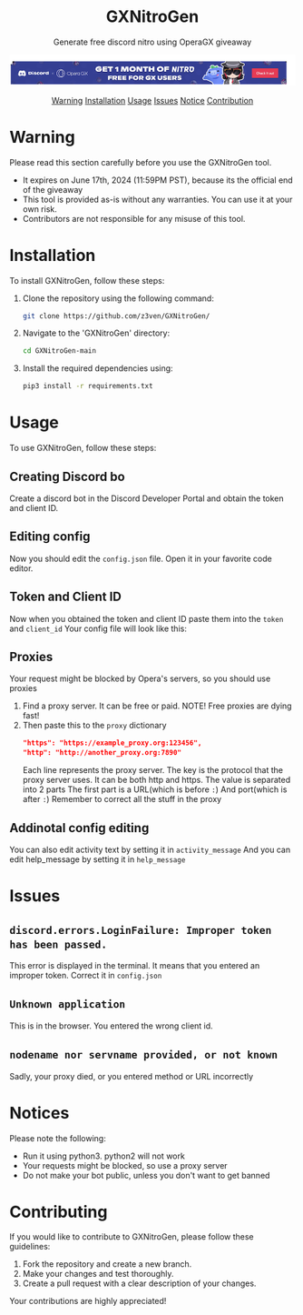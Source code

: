 
<div align="center">
  <h1>GXNitroGen</h1>
  <p>Generate free discord nitro using OperaGX giveaway</p>
  <img src="asset.png">

  
  <a href="">Warning</a>
  <a href="">Installation</a>
  <a href="">Usage</a>
  <a href="">Issues</a>
  <a href="">Notice</a>
  <a href="">Contribution</a>
</div>


# Warning

Please read this section carefully before you use the GXNitroGen tool.
- It expires on June 17th, 2024 (11:59PM PST), because its the official end of the giveaway
- This tool is provided as-is without any warranties. You can use it at your own risk.
- Contributors are not responsible for any misuse of this tool.
# Installation

To install GXNitroGen, follow these steps:

1. Clone the repository using the following command:

    ```bash
    git clone https://github.com/z3ven/GXNitroGen/
    ```

2. Navigate to the 'GXNitroGen' directory:

    ```bash
    cd GXNitroGen-main
    ```

3. Install the required dependencies using:

    ```bash
    pip3 install -r requirements.txt
    ```

# Usage

To use GXNitroGen, follow these steps:
## Creating Discord bo
Create a discord bot in the Discord Developer Portal and obtain the token and client ID.
## Editing config
Now you should edit the `config.json` file. Open it in your favorite code editor.
## Token and Client ID
Now when you obtained the token and client ID paste them into the `token` and `client_id`
Your config file will look like this:
## Proxies
Your request might be blocked by Opera's servers, so you should use proxies
1. Find a proxy server. It can be free or paid. NOTE! Free proxies are dying fast!
2. Then paste this to the `proxy` dictionary
   ```json
   "https": "https://example_proxy.org:123456",
   "http": "http://another_proxy.org:7890"
   ```
   Each line represents the proxy server.
   The key is the protocol that the proxy server uses. It can be both http and https. 
   The value is separated into 2 parts
   The first part is a URL(which is before `:`)
   And port(which is after `:`)
   Remember to correct all the stuff in the proxy
## Addinotal config editing
You can also edit activity text by setting it in `activity_message`
And you can edit help_message by setting it in `help_message`

# Issues
## `discord.errors.LoginFailure: Improper token has been passed.`
This error is displayed in the terminal. It means that you entered an improper token. Correct it in `config.json`
## `Unknown application`
This is in the browser. You entered the wrong client id.
## `nodename nor servname provided, or not known`
Sadly, your proxy died, or you entered method or URL incorrectly

# Notices

Please note the following:

- Run it using python3. python2 will not work
- Your requests might be blocked, so use a proxy server
- Do not make your bot public, unless you don't want to get banned

# Contributing

If you would like to contribute to GXNitroGen, please follow these guidelines:

1. Fork the repository and create a new branch.
2. Make your changes and test thoroughly.
3. Create a pull request with a clear description of your changes.

Your contributions are highly appreciated!

